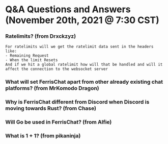 # Q&A Questions and Answers (November 20th, 2021 @ 7:30 CST)

### Ratelimits? (from Drxckzyz)
```
For ratelimits will we get the ratelimit data sent in the headers like: 
- Remaining Request 
- When the limit Resets 
And if we hit a global ratelimit how will that be handled and will it affect the connection to the websocket server
```

### What will set FerrisChat apart from other already existing chat platforms? (from MrKomodo Dragon)

### Why is FerrisChat different from Discord when Discord is moving towards Rust? (from Chase)

### Will Go be used in FerrisChat? (from Alfie)

### What is 1 + 1? (from pikaninja)